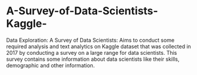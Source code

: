 # A-Survey-of-Data-Scientists-Kaggle-
Data Exploration: A Survey of Data Scientists: Aims to conduct some required analysis and text analytics on Kaggle dataset that was collected in 2017 by conducting a survey on a large range for data scientists. This survey contains some information about data scientists like their skills, demographic and other information.
